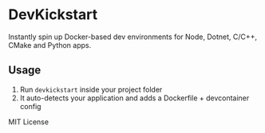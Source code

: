 # DevKickstart

Instantly spin up Docker-based dev environments for Node, Dotnet, C/C++, CMake and Python apps.

## Usage
1. Run `devkickstart` inside your project folder
2. It auto-detects your application and adds a Dockerfile + devcontainer config

MIT License
